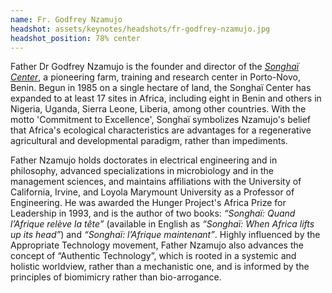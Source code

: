 ```yaml
---
name: Fr. Godfrey Nzamujo
headshot: assets/keynotes/headshots/fr-godfrey-nzamujo.jpg
headshot_position: 78% center
---
```


Father Dr Godfrey Nzamujo is the founder and director of the [_Songhaï Center_]((http://www.songhai.org/index.php/en/home-en)), a pioneering farm, training and research center in Porto-Novo, Benin. Begun in 1985 on a single hectare of land, the Songhaï Center has expanded to at least 17 sites in Africa, including eight in Benin and others in Nigeria, Uganda, Sierra Leone, Liberia, among other countries. With the motto 'Commitment to Excellence', Songhaï symbolizes Nzamujo's belief that Africa's ecological characteristics are advantages for a regenerative agricultural and developmental paradigm, rather than impediments.

Father Nzamujo holds doctorates in electrical engineering and in philosophy, advanced specializations in microbiology and in the management sciences, and maintains affiliations with the University of California, Irvine, and Loyola Marymount University as a Professor of Engineering. He was awarded the Hunger Project's Africa Prize for Leadership in 1993, and is the author of two books: _“Songhaï: Quand l’Afrique relève la tête”_ (available in English as _“Songhaï: When Africa lifts up its head”_) and _“Songhaï: l’Afrique maintenant”_. Highly influenced by the Appropriate Technology movement, Father Nzamujo also advances the concept of “Authentic Technology”, which is rooted in a systemic and holistic worldview, rather than a mechanistic one, and is informed by the principles of biomimicry rather than bio-arrogance.
